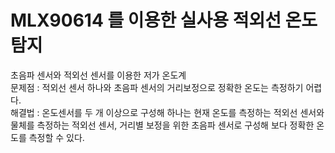 # MLX90614 를 이용한 실사용 적외선 온도 탐지
초음파 센서와 적외선 센서를 이용한 저가 온도계 </br>
문제점 : 적외선 센서 하나와 초음파 센서의 거리보정으로 정확한 온도는 측정하기 어렵다. </br>
해결법 : 온도센서를 두 개 이상으로 구성해 하나는 현재 온도를 측정하는 적외선 센서와 물체를 측정하는 적외선 센서, 거리별 보정을 위한 초음파 센서로 구성해 보다 정확한 온도를 측정할 수 있다.
